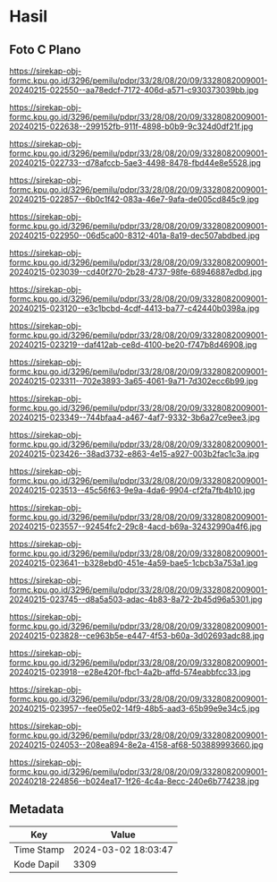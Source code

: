 # Hasil

## Foto C Plano

https://sirekap-obj-formc.kpu.go.id/3296/pemilu/pdpr/33/28/08/20/09/3328082009001-20240215-022550--aa78edcf-7172-406d-a571-c930373039bb.jpg

https://sirekap-obj-formc.kpu.go.id/3296/pemilu/pdpr/33/28/08/20/09/3328082009001-20240215-022638--299152fb-911f-4898-b0b9-9c324d0df21f.jpg

https://sirekap-obj-formc.kpu.go.id/3296/pemilu/pdpr/33/28/08/20/09/3328082009001-20240215-022733--d78afccb-5ae3-4498-8478-fbd44e8e5528.jpg

https://sirekap-obj-formc.kpu.go.id/3296/pemilu/pdpr/33/28/08/20/09/3328082009001-20240215-022857--6b0c1f42-083a-46e7-9afa-de005cd845c9.jpg

https://sirekap-obj-formc.kpu.go.id/3296/pemilu/pdpr/33/28/08/20/09/3328082009001-20240215-022950--06d5ca00-8312-401a-8a19-dec507abdbed.jpg

https://sirekap-obj-formc.kpu.go.id/3296/pemilu/pdpr/33/28/08/20/09/3328082009001-20240215-023039--cd40f270-2b28-4737-98fe-68946887edbd.jpg

https://sirekap-obj-formc.kpu.go.id/3296/pemilu/pdpr/33/28/08/20/09/3328082009001-20240215-023120--e3c1bcbd-4cdf-4413-ba77-c42440b0398a.jpg

https://sirekap-obj-formc.kpu.go.id/3296/pemilu/pdpr/33/28/08/20/09/3328082009001-20240215-023219--daf412ab-ce8d-4100-be20-f747b8d46908.jpg

https://sirekap-obj-formc.kpu.go.id/3296/pemilu/pdpr/33/28/08/20/09/3328082009001-20240215-023311--702e3893-3a65-4061-9a71-7d302ecc6b99.jpg

https://sirekap-obj-formc.kpu.go.id/3296/pemilu/pdpr/33/28/08/20/09/3328082009001-20240215-023349--744bfaa4-a467-4af7-9332-3b6a27ce9ee3.jpg

https://sirekap-obj-formc.kpu.go.id/3296/pemilu/pdpr/33/28/08/20/09/3328082009001-20240215-023426--38ad3732-e863-4e15-a927-003b2fac1c3a.jpg

https://sirekap-obj-formc.kpu.go.id/3296/pemilu/pdpr/33/28/08/20/09/3328082009001-20240215-023513--45c56f63-9e9a-4da6-9904-cf2fa7fb4b10.jpg

https://sirekap-obj-formc.kpu.go.id/3296/pemilu/pdpr/33/28/08/20/09/3328082009001-20240215-023557--92454fc2-29c8-4acd-b69a-32432990a4f6.jpg

https://sirekap-obj-formc.kpu.go.id/3296/pemilu/pdpr/33/28/08/20/09/3328082009001-20240215-023641--b328ebd0-451e-4a59-bae5-1cbcb3a753a1.jpg

https://sirekap-obj-formc.kpu.go.id/3296/pemilu/pdpr/33/28/08/20/09/3328082009001-20240215-023745--d8a5a503-adac-4b83-8a72-2b45d96a5301.jpg

https://sirekap-obj-formc.kpu.go.id/3296/pemilu/pdpr/33/28/08/20/09/3328082009001-20240215-023828--ce963b5e-e447-4f53-b60a-3d02693adc88.jpg

https://sirekap-obj-formc.kpu.go.id/3296/pemilu/pdpr/33/28/08/20/09/3328082009001-20240215-023918--e28e420f-fbc1-4a2b-affd-574eabbfcc33.jpg

https://sirekap-obj-formc.kpu.go.id/3296/pemilu/pdpr/33/28/08/20/09/3328082009001-20240215-023957--fee05e02-14f9-48b5-aad3-65b99e9e34c5.jpg

https://sirekap-obj-formc.kpu.go.id/3296/pemilu/pdpr/33/28/08/20/09/3328082009001-20240215-024053--208ea894-8e2a-4158-af68-503889993660.jpg

https://sirekap-obj-formc.kpu.go.id/3296/pemilu/pdpr/33/28/08/20/09/3328082009001-20240218-224856--b024ea17-1f26-4c4a-8ecc-240e6b774238.jpg


## Metadata

| Key        | Value               |
| ---------- | ------------------- |
| Time Stamp | 2024-03-02 18:03:47 |
| Kode Dapil | 3309                |



